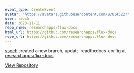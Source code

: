 ```yaml
---
event_type: CreateEvent
avatar: "https://avatars.githubusercontent.com/u/814322?"
user: vsoch
date: 2023-11-11
repo_name: researchapps/flux-docs
html_url: https://github.com/researchapps/flux-docs
repo_url: https://github.com/researchapps/flux-docs
---
```


<a href='https://github.com/vsoch' target='_blank'>vsoch</a> created a new branch, update-readthedocs-config at <a href='https://github.com/researchapps/flux-docs' target='_blank'>researchapps/flux-docs</a>

<a href='https://github.com/researchapps/flux-docs' target='_blank'>View Repository</a>